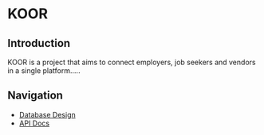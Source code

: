 # KOOR

## Introduction

KOOR is a project that aims to connect employers, job seekers and vendors in a single platform.....

## Navigation

- [Database Design](https://www.google.com)
- [API Docs](./api-docs/index.md)